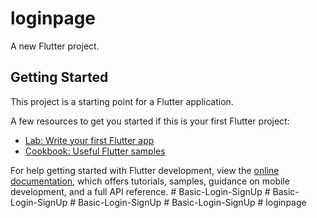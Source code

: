 # loginpage

A new Flutter project.

## Getting Started

This project is a starting point for a Flutter application.

A few resources to get you started if this is your first Flutter project:

- [Lab: Write your first Flutter app](https://docs.flutter.dev/get-started/codelab)
- [Cookbook: Useful Flutter samples](https://docs.flutter.dev/cookbook)

For help getting started with Flutter development, view the
[online documentation](https://docs.flutter.dev/), which offers tutorials,
samples, guidance on mobile development, and a full API reference.
#   B a s i c - L o g i n - S i g n U p  
 #   B a s i c - L o g i n - S i g n U p  
 #   B a s i c - L o g i n - S i g n U p  
 #   B a s i c - L o g i n - S i g n U p  
 #   l o g i n p a g e  
 